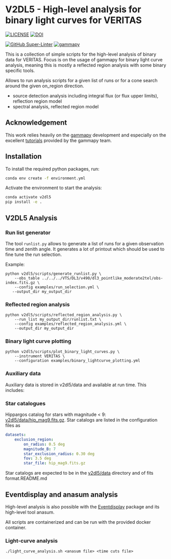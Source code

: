 # V2DL5 - High-level analysis for binary light curves for VERITAS

[![LICENSE](https://img.shields.io/badge/License-BSD_3--Clause-blue.svg)](https://github.com/GernotMaier/V2DL5-Binary-Analysis/blob/main/LICENSE)
[![DOI](https://zenodo.org/badge/673002313.svg)](https://zenodo.org/badge/latestdoi/673002313)

[![GitHub Super-Linter](https://github.com/GernotMaier/V2DL5/actions/workflows/linter.yml/badge.svg)](https://github.com/marketplace/actions/super-linter)
[![gammapy](https://img.shields.io/badge/powered%20by-gammapy-orange.svg?style=flat)](https://www.gammapy.org/)

This is a collection of simple scripts for the high-level analysis of binary data for VERITAS.
Focus is on the usage of gammapy for binary light curve analysis, meaning this is mostly a reflected region analysis with some binary specific tools.

Allows to run analysis scripts for a given list of runs or for a cone search around the given on\_region direction.

- source detection analysis including integral flux (or flux upper limits), reflection region model
- spectral analysis, reflected region model

## Acknowledgement

This work relies heavily on the [gammapy](https://gammapy.org/) development and especially on the excellent [tutorials](https://docs.gammapy.org/1.1/tutorials/index.html) provided by the gammapy team.

## Installation

To install the required python packages, run:

```bash
conda env create -f environment.yml
```

Activate the environment to start the analysis:

```bash
conda activate v2dl5
pip install -e .
```

## V2DL5 Analysis

### Run list generator

The tool `runlist.py` allows to generate a list of runs for a given observation time and zenith angle.
It generates a lot of printout which should be used to fine tune the run selection.

Example:

```console
python v2dl5/scripts/generate_runlist.py \
    --obs_table ../../../VTS/DL3/v490/dl3_pointlike_moderate2tel/obs-index.fits.gz \
    --config examples/run_selection.yml \
   --output_dir my_output_dir
```

### Reflected region analysis

```console
python v2dl5/scripts/reflected_region_analysis.py \
    --run_list my_output_dir/runlist.txt \
    --config examples/reflected_region_analysis.yml \
    --output_dir my_output_dir
```

### Binary light curve plotting

```console
python v2dl5/scripts/plot_binary_light_curves.py \
    --instrument VERITAS \
    --configuration examples/binary_lightcurve_plotting.yml
```

### Auxiliary data

Auxiliary data is stored in v2dl5/data and available at run time. This includes:

### Star catalogues

Hippargos catalog for stars with magnitude < 9: [v2dl5/data/hip_mag9.fits.gz](v2dl5/data/hip_mag9.fits.gz).
Star catalogs are listed in the configuration files as

```yaml
datasets:
    exclusion_region:
        on_radius: 0.5 deg
        magnitude_B: 7
        star_exclusion_radius: 0.30 deg
        fov: 3.5 deg
        star_file: hip_mag9.fits.gz
```

Star catalogs are expected to be in the [v2dl5/data](v2dl5/data) directory and of fits format.README.md

## Eventdisplay and anasum analysis

High-level analysis is also possible with the [Eventdisplay](https://github.com/VERITAS-Observatory/EventDisplay_v4) package and its high-level tool anasum.

All scripts are containerized and can be run with the provided docker container.

### Light-curve analysis

```console
./light_curve_analysis.sh <anasum file> <time cuts file>
```
